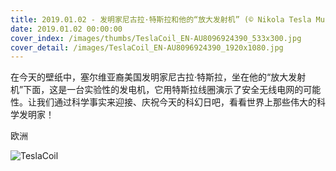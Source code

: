 ```yaml
---
title: 2019.01.02 - 发明家尼古拉·特斯拉和他的“放大发射机” (© Nikola Tesla Museum/Science Photo Library)
date: 2019.01.02 00:00:00
cover_index: /images/thumbs/TeslaCoil_EN-AU8096924390_533x300.jpg
cover_detail: /images/TeslaCoil_EN-AU8096924390_1920x1080.jpg
---
```


在今天的壁纸中，塞尔维亚裔美国发明家尼古拉·特斯拉，坐在他的“放大发射机”下面，这是一台实验性的发电机，它用特斯拉线圈演示了安全无线电网的可能性。让我们通过科学事实来迎接、庆祝今天的科幻日吧，看看世界上那些伟大的科学发明家！

欧洲

![TeslaCoil](/images/TeslaCoil_EN-AU8096924390_1920x1080.jpg)
